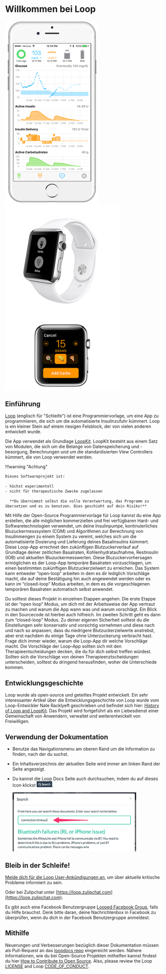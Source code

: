 # Willkommen bei Loop

<img src="img/phones.png" width="300" alt="iPhone Screenshot">
<img src="img/watch.png" alt="Apple Watch Screenshots">

## Einführung

[Loop](https://github.com/LoopKit/Loop) (englisch für "Schleife") ist eine Programmiervorlage, um eine App zu programmieren, die sich um die automatisierte Insulinzufuhr kümmert. Loop is ein kleiner Stein auf einem riesigen Felsblock, der von vielen anderen entwickelt wurde.

Die App verwendet als Grundlage [LoopKit](https://github.com/LoopKit/LoopKit). LoopKit besteht aus einem Satz von Modulen, die sich um die Belange von Datenspeicherung und -besorgung, Berechnungen und um die standardisierten View Controllers kümmert, die von Loop verwendet werden.

!!!warning "Achtung"

    Dieses Softwareprojekt ist:

    - höchst experimentell
    - nicht für therapeutische Zwecke zugelassen

      **Du übernimmst selbst die volle Verantwortung, das Programm zu übersetzen und es zu benutzen. Dies geschieht auf dein Risiko!**

Mit Hilfe der Open-Source Programmiervorlage für Loop kannst du eine App erstellen, die alle möglichen kommerziellen und frei verfügbaren Hard- und Softwaretechnologien verwendet, um deine Insulinpumpe, kontinuierliches Bluzuckermesssystem (CGM) und Algorithmen zur Berechnung von Insulinmengen zu einem System zu vereint, welches sich um die automatisierte Dosierung und Lieferung deines Basalinsulins kümmert. 
Diese Loop-App errechnet den zukünftigen Blutzuckerverlauf auf Grundlage deiner zeitlichen Basalraten, Kohlenhydrataufnahme, Restinsulin (IOB) und aktuellen Bluzuckermesswerten. Diese Bluzuckervorhersagen ermöglichen es der Loop-App temporäre Basalraten vorzuschlagen, um einen bestimmten zukünftigen Blutzuckerzielwert zu erreichen. Das System kann entweder “open-loop” arbeiten in dem es dir lediglich Vorschläge macht, die auf deine Bestätigung hin auch angewendet werden oder es kann im “closed-loop” Modus arbeiten, in dem es die vorgeschlagenen temporären Basalraten automatisch selbst anwendet.

Du solltest dieses Projekt in einzelnen Etappen angehen. Die erste Etappe ist der “open loop” Modus, um dich mit der Arbeitsweise der App vertraut zu machen und warum die App wann was und warum vorschlägt. Ein Blick in den Sourcecode ist hierbei auch hilfreich. Im zweiten Schritt geht es dann zum “closed-loop” Modus. Zu deiner eigenen Sicherheit solltest du die Einstellungen sehr konservativ und vorsichtig vornehmen und diese nach und nach so anpassen, dass du niedrigere Blutzuckerzielwerte anstrebst, aber erst nachdem du einige Tage ohne Unterzuckerung verbracht hast. Frage dich immer wieder, warum die Loop-App dir welche Vorschläge macht. Die Vorschläge der Loop-App sollten sich mit den Therapieentscheidungen decken, die du für dich selbst treffen würdest. Sollten sich die Vorschläge von deinen Therapieenztscheidungen unterscheiden, solltest du dringend herausfinden, woher die Unterschiede kommen.

## Entwicklungsgeschichte

Loop wurde als open-source und geteiltes Projekt entwickelt. Ein sehr interessanter Artikel über die Entwicklungsgeschichte von Loop wurde vom Loop-Entwickler Nate Racklyeft geschrieben und befindet sich hier: [History of Loop and LoopKit](https://medium.com/@loudnate/the-history-of-loop-and-loopkit-59b3caf13805). Das Projekt wird fortgeführt als ein Liebesdienst einer Gemeinschaft von Anwendern, verwaltet und weiterentwickelt von Freiwilligen.


## Verwendung der Dokumentation

* Benutze das Navigationsmenu am oberen Rand um die Information zu finden, nach der du suchst.
* Ein Inhaltsverzeichnis der aktuellen Seite wird immer am linken Rand der Seite angezeigt.
* Du kannst die Loop Docs Seite auch durchsuchen, indem du auf dieses Icon klickst <img src="img/search_icon.png" width="50px">.

    <img src="img/search_example.png" width="400">


## Bleib in der Schleife!

[Melde dich für die Loop User-Ankündigungen an](https://groups.google.com/forum/#!forum/loop-ios-users), um über aktuelle kritische Probleme informiert zu sein.

Oder bei Zulipchat unter [https://loop.zulipchat.com](https://loop.zulipchat.com).

Es gibt auch eine Facebook Benutzergruppe [Looped Facebook Group](https://www.facebook.com/groups/TheLoopedGroup/?fref=nf), falls du Hilfe brauchst. Denk bitte daran, deine Nachrichtenbox in Facebook zu überprüfen, wenn du dich in der Facebook Benutzergruppe anmeldest.

## Mithilfe

Neuerungen und Verbesserungen bezüglich dieser Dokumentation müssen als Pull-Request an das [loopdocs repo](https://github.com/LoopKit/loopdocs) eingereicht werden. Nähere Informationen, wie du bei Open-Source Projekten mithelfen kannst findest du hier [How to Contribute to Open Source](https://opensource.guide/how-to-contribute/). Also, please review the Loop [LICENSE](https://github.com/LoopKit/Loop/blob/master/LICENSE.md) and Loop [CODE_OF_CONDUCT](https://github.com/LoopKit/Loop/blob/master/CODE_OF_CONDUCT.md).
